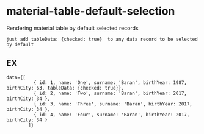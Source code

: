 # material-table-default-selection
Rendering material table by default selected records 

```
just add tableData: {checked: true}  to any data record to be selected by default
```
## EX
```
data={[
          { id: 1, name: 'One', surname: 'Baran', birthYear: 1987, birthCity: 63, tableData: {checked: true}},
          { id: 2, name: 'Two', surname: 'Baran', birthYear: 2017, birthCity: 34 },
          { id: 3, name: 'Three', surname: 'Baran', birthYear: 2017, birthCity: 34 },
          { id: 4, name: 'Four', surname: 'Baran', birthYear: 2017, birthCity: 34 }
        ]}
```
